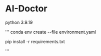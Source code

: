 # AI-Doctor
python 3.9.19

'''
conda env create --file environment.yaml 

pip install -r requirements.txt

'''